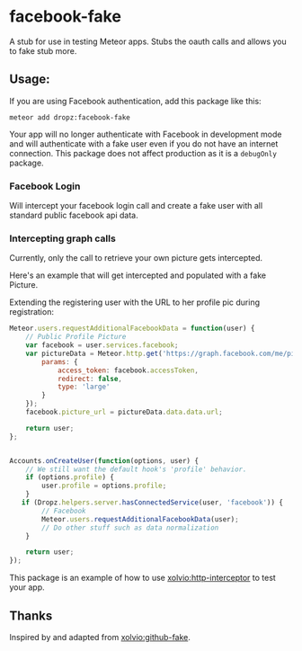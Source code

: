 # facebook-fake
A stub for use in testing Meteor apps. Stubs the oauth calls and allows you to fake stub more.

## Usage:

If you are using Facebook authentication, add this package like this:

`meteor add dropz:facebook-fake`

Your app will no longer authenticate with Facebook in development mode and will authenticate with
a fake user even if you do not have an internet connection. This package does not affect production
as it is a `debugOnly` package.

### Facebook Login

Will intercept your facebook login call and create a fake user with all standard public facebook api data.


### Intercepting graph calls

Currently, only the call to retrieve your own picture gets intercepted.
 
Here's an example that will get intercepted and populated with a fake Picture.

Extending the registering user with the URL to her profile pic during registration:


```js
Meteor.users.requestAdditionalFacebookData = function(user) {
    // Public Profile Picture
    var facebook = user.services.facebook;
    var pictureData = Meteor.http.get('https://graph.facebook.com/me/picture', {
        params: {
            access_token: facebook.accessToken,
            redirect: false,
            type: 'large'
        }
    });
    facebook.picture_url = pictureData.data.data.url;

    return user;
};


Accounts.onCreateUser(function(options, user) {
    // We still want the default hook's 'profile' behavior.
    if (options.profile) {
        user.profile = options.profile;
    }
   if (Dropz.helpers.server.hasConnectedService(user, 'facebook')) {
        // Facebook
        Meteor.users.requestAdditionalFacebookData(user);
        // Do other stuff such as data normalization
    }

    return user;
});
```

This package is an example of how to use
[xolvio:http-interceptor](https://github.com/xolvio/meteor-http-interceptor) to test your app.

## Thanks
Inspired by and adapted from [xolvio:github-fake](https://github.com/xolvio/meteor-github-stub).
